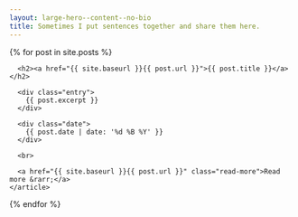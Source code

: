 ```yaml
---
layout: large-hero--content--no-bio
title: Sometimes I put sentences together and share them here.
---
```


<div class="posts">
  {% for post in site.posts %}
    <article class="post">

      <h2><a href="{{ site.baseurl }}{{ post.url }}">{{ post.title }}</a></h2>

      <div class="entry">
        {{ post.excerpt }}
      </div>

      <div class="date">
        {{ post.date | date: '%d %B %Y' }}
      </div>

      <br>

      <a href="{{ site.baseurl }}{{ post.url }}" class="read-more">Read more &rarr;</a>
    </article>
  {% endfor %}
</div>
